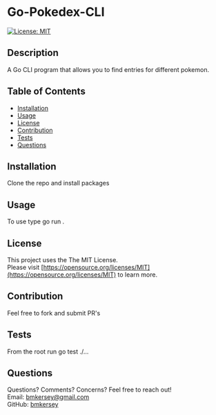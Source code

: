
  # Go-Pokedex-CLI

  [![License: MIT](https://img.shields.io/badge/License-MIT-yellow.svg)](https://opensource.org/licenses/MIT)

  ## Description

  A Go CLI program that allows you to find entries for different pokemon.

  ## Table of Contents
  * [Installation](#installation)
  * [Usage](#usage)
  * [License](#license)
  * [Contribution](#contribution)
  * [Tests](#tests)
  * [Questions](#questions)
  
  ## Installation

  Clone the repo and install packages

  ## Usage

  To use type go run .

  ## License

  This project uses the The MIT License.  
  Please visit [https://opensource.org/licenses/MIT](https://opensource.org/licenses/MIT) to learn more.
  

  ## Contribution

  Feel free to fork and submit PR's
  
  ## Tests 

  From the root run go test ./...
  
  ## Questions
  Questions? Comments? Concerns? Feel free to reach out!  
  Email: bmkersey@gmail.com  
  GitHub: [bmkersey](https://github.com/bmkersey)  
  
  
